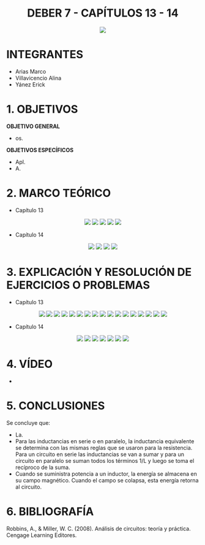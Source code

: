 <div align="center">

# DEBER 7 - CAPÍTULOS 13 - 14
  
![](https://github.com/erickyanez1/IMAGENES-DEBER-1/blob/main/espe.png) 

</div>

# **INTEGRANTES**

- Arias Marco
- Villavicencio Alina
- Yánez Erick


# **1. OBJETIVOS**

**OBJETIVO GENERAL**
  - os.
 
 **OBJETIVOS ESPECÍFICOS**
  - Apl.
  - A.
  
# **2. MARCO TEÓRICO**

- Capítulo 13
<div align="center">

![](https://github.com/erickyanez1/DEBER-7/blob/main/IMG/mapa_1_cap13.png)
![](https://github.com/erickyanez1/DEBER-7/blob/main/IMG/mapa_2_cap13.png)
![](https://github.com/erickyanez1/DEBER-7/blob/main/IMG/mapa_3_cap13.png)
![](https://github.com/erickyanez1/DEBER-7/blob/main/IMG/mapa_4_cap13.png)
![](https://github.com/erickyanez1/DEBER-7/blob/main/IMG/mapa_5_cap13.png)


</div>


- Capítulo 14
<div align="center">

![](https://github.com/erickyanez1/DEBER-7/blob/main/IMG/Cap14_MT_P1.jpg)
![](https://github.com/erickyanez1/DEBER-7/blob/main/IMG/Cap14_MT_P2.jpg)
![](https://github.com/erickyanez1/DEBER-7/blob/main/IMG/Cap14_MT_P3.jpg)
![](https://github.com/erickyanez1/DEBER-7/blob/main/IMG/Cap14_MT_P4.jpg)
  
</div>




# **3. EXPLICACIÓN Y RESOLUCIÓN DE EJERCICIOS O PROBLEMAS**

- Capítulo 13
<div align="center">

![](https://github.com/erickyanez1/DEBER-7/blob/main/IMG/ejer_cap13_1.png)
![](https://github.com/erickyanez1/DEBER-7/blob/main/IMG/ejer_cap13_3.png)
![](https://github.com/erickyanez1/DEBER-7/blob/main/IMG/ejer_cap13_5.png)
![](https://github.com/erickyanez1/DEBER-7/blob/main/IMG/ejer_cap13_7.png)
![](https://github.com/erickyanez1/DEBER-7/blob/main/IMG/ejer_cap13_9.png)
![](https://github.com/erickyanez1/DEBER-7/blob/main/IMG/ejer_cap13_11.png)
![](https://github.com/erickyanez1/DEBER-7/blob/main/IMG/ejer_cap13_13.png)
![](https://github.com/erickyanez1/DEBER-7/blob/main/IMG/ejer_cap13_15_a.png)
![](https://github.com/erickyanez1/DEBER-7/blob/main/IMG/ejer_cap13_15_b.png)
![](https://github.com/erickyanez1/DEBER-7/blob/main/IMG/ejer_cap13_15_c.png)
![](https://github.com/erickyanez1/DEBER-7/blob/main/IMG/ejer_cap13_17_19.png)
![](https://github.com/erickyanez1/DEBER-7/blob/main/IMG/ejer_cap13_21_a.png)
![](https://github.com/erickyanez1/DEBER-7/blob/main/IMG/ejer_cap13_21_b.png)
![](https://github.com/erickyanez1/DEBER-7/blob/main/IMG/Ejer_Cap13_P1.jpg)
![](https://github.com/erickyanez1/DEBER-7/blob/main/IMG/Ejer_Cap13_P2.jpg)
![](https://github.com/erickyanez1/DEBER-7/blob/main/IMG/Ejer_Cap13_P3.jpg)
![](https://github.com/erickyanez1/DEBER-7/blob/main/IMG/Ejer_Cap13_P4.jpg)


</div>

- Capítulo 14
<div align="center">

![](https://github.com/erickyanez1/DEBER-7/blob/main/IMG/Ejer_Cap14_P1.jpg)
![](https://github.com/erickyanez1/DEBER-7/blob/main/IMG/Ejer_Cap14_P2.jpg)
![](https://github.com/erickyanez1/DEBER-7/blob/main/IMG/Ejer_Cap14_P3.jpg)
![](https://github.com/erickyanez1/DEBER-7/blob/main/IMG/Ejer_Cap14_P4.jpg)
![](https://github.com/erickyanez1/DEBER-7/blob/main/IMG/Ejer_Cap14_P5.jpg)
![](https://github.com/erickyanez1/DEBER-7/blob/main/IMG/Ejer_Cap14_P6.jpg)
![](https://github.com/erickyanez1/DEBER-7/blob/main/IMG/Ejer_Cap14_P7.jpg)

</div>

# **4. VÍDEO**

- 

# **5. CONCLUSIONES**

Se concluye que:

- La.
- Para las inductancias en serie o en paralelo, la inductancia equivalente se determina con las mismas reglas que se usaron para la resistencia. Para un circuito en serie las inductancias se van a sumar y para un circuito en paralelo se suman todos los términos 1/L y luego se toma el recíproco de la suma.
- Cuando se suministra potencia a un inductor, la energía se almacena en su campo magnético. Cuando el campo se colapsa, esta energía retorna al circuito.


# **6. BIBLIOGRAFÍA**

Robbins, A., & Miller, W. C. (2008). Análisis de circuitos: teoría y práctica. Cengage Learning Editores.
